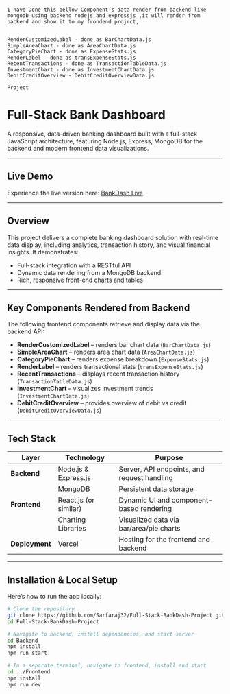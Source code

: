 ```

I have Done this bellow Component's data render from backend like mongodb using backend nodejs and expressjs ,it will render from backend and show it to my frondend projrct,

```

```

RenderCustomizedLabel - done as BarChartData.js
SimpleAreaChart - done as AreaChartData.js
CategoryPieChart - done as ExpenseStats.js
RenderLabel - done as transExpenseStats.js
RecentTransactions - done as TransactionTableData.js
InvestmentChart - done as InvestmentChartData.js
DebitCreditOverview - DebitCreditOverviewData.js

```

````````````````````````````````````````````````````````````````````````````````````````````````````````````````````````````````````````````````````````````````````
Project
````````````````````````````````````````````````````````````````````````````````````````````````````````````````````````````````````````````````````````````````````

# Full-Stack Bank Dashboard

A responsive, data-driven banking dashboard built with a full-stack JavaScript architecture, featuring Node.js, Express, MongoDB for the backend and modern frontend data visualizations.

---

##  Live Demo

Experience the live version here: [BankDash Live](skbankdash32.netlify.app)

---

##  Overview

This project delivers a complete banking dashboard solution with real-time data display, including analytics, transaction history, and visual financial insights. It demonstrates:

- Full-stack integration with a RESTful API
- Dynamic data rendering from a MongoDB backend
- Rich, responsive front-end charts and tables

---

##  Key Components Rendered from Backend

The following frontend components retrieve and display data via the backend API:

- **RenderCustomizedLabel** – renders bar chart data (`BarChartData.js`)
- **SimpleAreaChart** – renders area chart data (`AreaChartData.js`)
- **CategoryPieChart** – renders expense breakdown (`ExpenseStats.js`)
- **RenderLabel** – renders transactional stats (`transExpenseStats.js`)
- **RecentTransactions** – displays recent transaction history (`TransactionTableData.js`)
- **InvestmentChart** – visualizes investment trends (`InvestmentChartData.js`)
- **DebitCreditOverview** – provides overview of debit vs credit (`DebitCreditOverviewData.js`)

---

##  Tech Stack

| Layer           | Technology               | Purpose                                   |
|----------------|---------------------------|--------------------------------------------|
| **Backend**     | Node.js & Express.js      | Server, API endpoints, and request handling |
|                 | MongoDB                   | Persistent data storage                     |
| **Frontend**    | React.js (or similar)     | Dynamic UI and component-based rendering    |
|                 | Charting Libraries        | Visualized data via bar/area/pie charts     |
| **Deployment**  | Vercel                    | Hosting for the frontend and backend        |

---

##  Installation & Local Setup

Here’s how to run the app locally:

```bash
# Clone the repository
git clone https://github.com/Sarfaraj32/Full-Stack-BankDash-Project.git
cd Full-Stack-BankDash-Project

# Navigate to backend, install dependencies, and start server
cd Backend
npm install
npm run start

# In a separate terminal, navigate to frontend, install and start
cd ../Frontend
npm install
npm run dev

